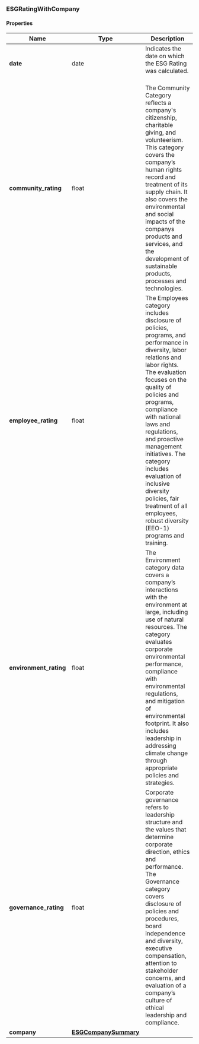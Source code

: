 

[//]: # (CLASS:ESGRatingWithCompany)

[//]: # (KIND:object)

### ESGRatingWithCompany

#### Properties

[//]: # (START_DEFINITION)

Name | Type | Description
------------ | ------------- | -------------
**date** | date | Indicates the date on which the ESG Rating was calculated. &nbsp;
**community_rating** | float | The Community Category reflects a company&#39;s citizenship, charitable giving, and volunteerism. This category covers the company’s human rights record and treatment of its supply chain. It also covers the environmental and social impacts of the companys products and services, and the development of sustainable products, processes and technologies. &nbsp;
**employee_rating** | float | The Employees category includes disclosure of policies, programs, and performance in diversity, labor relations and labor rights. The evaluation focuses on the quality of policies and programs, compliance with national laws and regulations, and proactive management initiatives. The category includes evaluation of inclusive diversity policies, fair treatment of all employees, robust diversity (EEO-1) programs and training. &nbsp;
**environment_rating** | float | The Environment category data covers a company’s interactions with the environment at large, including use of natural resources. The category evaluates corporate environmental performance, compliance with environmental regulations, and mitigation of environmental footprint. It also includes leadership in addressing climate change through appropriate policies and strategies. &nbsp;
**governance_rating** | float | Corporate governance refers to leadership structure and the values that determine corporate direction, ethics and performance. The Governance category covers disclosure of policies and procedures, board independence and diversity, executive compensation, attention to stakeholder concerns, and evaluation of a company’s culture of ethical leadership and compliance. &nbsp;
**company** | [**ESGCompanySummary**](ESGCompanySummary.md) |  &nbsp;

[//]: # (END_DEFINITION)


[//]: # (CONTAINED_CLASS:ESGCompanySummary)



